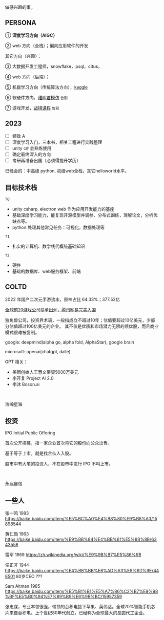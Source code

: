 <p class = "ppurple">做感兴趣的事。</p>


## PERSONA


① **深度学习方向（AIGC）**

② web 方向（全栈）；偏向应用软件的开发


其它方向（兴趣）：

③ 大数据开发工程师，snowflake，psql，citus，

④ web 方向（后端）；

⑤ 机器学习方向（传统算法方向），[kaggle](https://www.kaggle.com/)

⑥ 软硬件方向，[稚晖君模仿](https://space.bilibili.com/20259914) `告别`

⑦ 游戏开发，[战棋课程](https://www.taikr.com/my/course/1192) `告别`


## 2023

- [ ] 绩效 A
- [ ] 深度学习入门，三本书，相关工程进行实践整理
- [ ] unity c# 会熟练使用
- [ ] 确定最终深入的方向
- [ ] 考研再准备出国（必须得提升学历）

已经会的：中高级 python, 初级web全栈，其它helloworld水平。



## 目标技术栈


`T0`
- unity csharp, electron web 作为应用开发能力的基座
- 基础深度学习能力，能复现开源模型并调参、分布式训练，理解论文，分析优缺点等。
- python 处理其他常见任务：可视化，数据处理等


`T1`
- 扎实的计算机、数学线代概统基础知识


`T2`
- 硬件
- 基础的数据库、web服务框架、前端





## COLTD


2022 年国产二次元手游流水，原神占比 64.33%；377.52亿

[全球前20游戏公司榜单出炉，腾讯网易完美入围](https://zhuanlan.zhihu.com/p/30148436)

独角兽公司，投资界术语，一般指成立不超过10年；估值要超过10亿美元，少部分估值超过100亿美元的企业。
其不仅是优质和市场潜力无限的绩优股，而且商业模式很难被复制。


google: deepmind(alpha go, alpha fold, AlphaStar), google brain

microsoft: openai(chatgpt, dalle)

GPT 相关：
- 美团创始人王慧文带资5000万美元
- 李开复 Project AI 2.0
- 李沐 Boson.ai

</br>

<p class = "ppurple">浩瀚星海</p>


## 投资

IPO Initial Public Offering

首次公开招募，指一家企业首次将它的股份向公众出售。

基于等于上市，就是找合伙人入股。

股市中有大笔的投资人，不在股市中进行 IPO 不叫上市。


</br>

<p class = "ppurple">永远自信</p>

## 一些人

张一鸣 1983 https://baike.baidu.com/item/%E5%BC%A0%E4%B8%80%E9%B8%A3/15898544

黄仁勋 1963 https://baike.baidu.com/item/%E9%BB%84%E4%BB%81%E5%8B%8B/6343558

雷军   1969 https://zh.wikipedia.org/wiki/%E9%9B%B7%E5%86%9B

任正非 1944 https://baike.baidu.com/item/%E4%BB%BB%E6%AD%A3%E9%9D%9E/448501  80岁CEO ???

Sam Altman 1985 https://baike.baidu.com/item/%E5%B1%B1%E5%A7%86%C2%B7%E9%98%BF%E5%B0%94%E7%89%B9%E6%9B%BC/15957359

张忠谋，专业本领很强，带领的台积电接下苹果、英伟达。全球70%智能手机芯片来自台积电。上个世纪80年代创立，已经称为全球最大的晶圆代工企业。